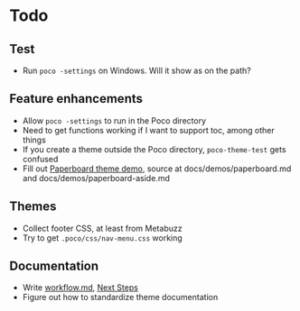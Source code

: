 # Todo

## Test
* Run `poco -settings` on Windows. Will it show as on the path?

## Feature enhancements

* Allow `poco -settings` to run in the Poco directory
* Need to get functions working if I want to support toc,
among other things
* If you create a theme outside the Poco directory, `poco-theme-test` gets confused
* Fill out [Paperboard theme demo](docs/demos/paperboard.html), 
source at docs/demos/paperboard.md and docs/demos/paperboard-aside.md

## Themes

* Collect footer CSS, at least from Metabuzz
* Try to get `.poco/css/nav-menu.css` working

## Documentation

* Write [workflow.md](docs/workflow.html), [Next Steps](docs/next-steps.html)
* Figure out how to standardize theme documentation

